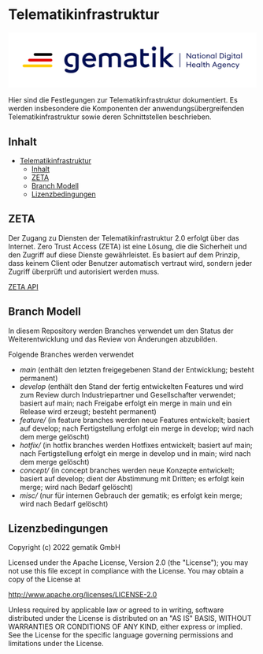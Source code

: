 # Telematikinfrastruktur

![gematik](/images/gematik-logo.svg)

Hier sind die Festlegungen zur Telematikinfrastruktur dokumentiert. Es werden insbesondere die Komponenten der anwendungsübergreifenden Telematikinfrastruktur sowie deren Schnittstellen beschrieben.

## Inhalt

- [Telematikinfrastruktur](#telematikinfrastruktur)
  - [Inhalt](#inhalt)
  - [ZETA](#zeta)
  - [Branch Modell](#branch-modell)
  - [Lizenzbedingungen](#lizenzbedingungen)

## ZETA

Der Zugang zu Diensten der Telematikinfrastruktur 2.0 erfolgt über das Internet. Zero Trust Access (ZETA) ist eine Lösung, die die Sicherheit und den Zugriff auf diese Dienste gewährleistet. Es basiert auf dem Prinzip, dass keinem Client oder Benutzer automatisch vertraut wird, sondern jeder Zugriff überprüft und autorisiert werden muss.

[ZETA API](https://github.com/gematik/zeta/docs/zeta-api.md)

## Branch Modell

In diesem Repository werden Branches verwendet um den Status der Weiterentwicklung und das Review von Änderungen abzubilden.

Folgende Branches werden verwendet

- *main* (enthält den letzten freigegebenen Stand der Entwicklung; besteht permanent)
- *develop* (enthält den Stand der fertig entwickelten Features und wird zum Review durch Industriepartner und Gesellschafter verwendet; basiert auf main; nach Freigabe erfolgt ein merge in main und ein Release wird erzeugt; besteht permanent)
- *feature/<name>* (in feature branches werden neue Features entwickelt; basiert auf develop; nach Fertigstellung erfolgt ein merge in develop; wird nach dem merge gelöscht)
- *hotfix/<name>* (in hotfix branches werden Hotfixes entwickelt; basiert auf main; nach Fertigstellung erfolgt ein merge in develop und in main; wird nach dem merge gelöscht)
- *concept/<name>* (in concept branches werden neue Konzepte entwickelt; basiert auf develop; dient der Abstimmung mit Dritten; es erfolgt kein merge; wird nach Bedarf gelöscht)
- *misc/<name>* (nur für internen Gebrauch der gematik; es erfolgt kein merge; wird nach Bedarf gelöscht)

## Lizenzbedingungen

Copyright (c) 2022 gematik GmbH

Licensed under the Apache License, Version 2.0 (the "License");
you may not use this file except in compliance with the License.
You may obtain a copy of the License at

http://www.apache.org/licenses/LICENSE-2.0

Unless required by applicable law or agreed to in writing, software
distributed under the License is distributed on an "AS IS" BASIS,
WITHOUT WARRANTIES OR CONDITIONS OF ANY KIND, either express or implied.
See the License for the specific language governing permissions and
limitations under the License.
